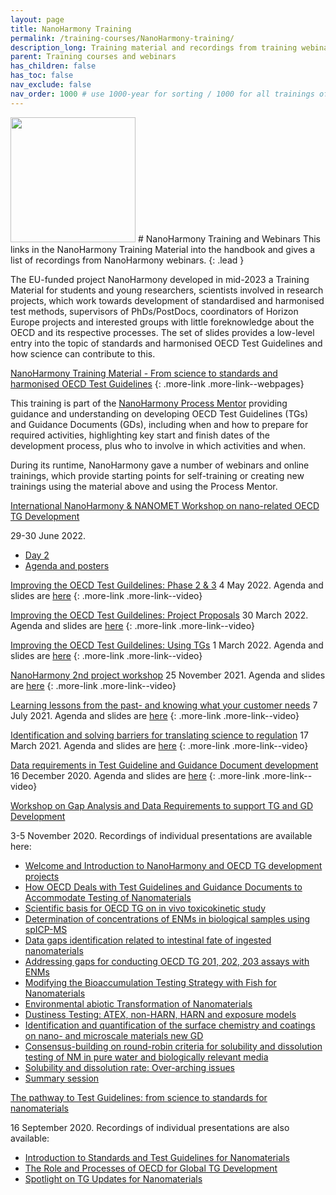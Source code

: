 ```yaml
---
layout: page
title: NanoHarmony Training
permalink: /training-courses/NanoHarmony-training/
description_long: Training material and recordings from training webinars offered by NanoHarmony
parent: Training courses and webinars
has_children: false
has_toc: false
nav_exclude: false
nav_order: 1000 # use 1000-year for sorting / 1000 for all trainings offered by a project
---
```


<img src="{{ site.baseurl }}/images/logos/nanoharmony.webp" width="200" class="image--right" />
# NanoHarmony Training and Webinars
This links in the NanoHarmony Training Material into the handbook and gives a list of recordings from NanoHarmony webinars.
{: .lead }

The EU-funded project NanoHarmony developed in mid-2023 a Training Material for students and young researchers, scientists involved in research projects, which work towards development of standardised and harmonised test methods, supervisors of PhDs/PostDocs, coordinators of Horizon Europe projects and interested groups with little foreknowledge about the OECD and its respective processes. The set of slides provides a low-level entry into the topic of standards and harmonised OECD Test Guidelines and how science can contribute to this. 

[NanoHarmony Training Material - From science to standards and harmonised OECD Test Guidelines](https://www.testguideline-development.org/useful-resources#Introduction-OECD-standardisation)
{: .more-link .more-link--webpages}

This training is part of the [NanoHarmony Process Mentor](https://www.testguideline-development.org/) providing guidance and understanding on developing OECD Test Guidelines (TGs) and Guidance Documents (GDs), including when and how to prepare for required activities, highlighting key start and finish dates of the development process, plus who to involve in which activities and when. 

During its runtime, NanoHarmony gave a number of webinars and online trainings, which provide starting points for self-training or creating new trainings using the material above and using the Process Mentor.

<div class="more-link more-link--video">
<a href="https://video.oecd.org/ae683012a90ecc1467340e6a0a9b39cd/or/International-NanoHarmony-NANOMET-Workshop-on-nano-related-OECD-Test-Guideline-Development.html">
International NanoHarmony & NANOMET Workshop on nano-related OECD TG Development</a>
<p>29-30 June 2022.</p>
<ul>
    <li><a href="https://video.oecd.org/b25febdd6a8bc50caad791509cdc941a/or/International-NanoHarmony-NANOMET-Workshop-on-nano-related-OECD-Test-Guideline-Development.html">Day 2</a></li>
    <li><a href="https://nanoharmony.eu/2022/06/20/international-nanoharmony-nanomet-workshop-on-nano-related-oecd-tg-development">Agenda and posters</a></li>
</ul>
</div>

[Improving the OECD Test Guildelines: Phase 2 & 3](https://www.youtube.com/watch?v=Bw6wyhfxbsg)
4 May 2022. Agenda and slides are [here](https://nanoharmony.eu/2022/05/04/nanoharmony-holds-another-webinar-in-the-improving-the-oecd-test-guidelines-process-series-dedicated-to-phases-2-and-3-technical-development-and-commenting-and-approval/)
{: .more-link .more-link--video}

[Improving the OECD Test Guildelines: Project Proposals](https://www.youtube.com/watch?v=cE4YFsZ4Kew)
30 March 2022. Agenda and slides are [here](https://nanoharmony.eu/2022/03/31/nanoharmony-improving-the-oecd-test-guidelines-process-project-proposals/)
{: .more-link .more-link--video}


[Improving the OECD Test Guildelines: Using TGs](https://www.youtube.com/watch?v=8G36jsjs9oM)
1 March 2022. Agenda and slides are [here](https://nanoharmony.eu/2022/03/02/nanoharmy-holds-succesful-webinar-on-improving-the-oecd-test-guildelines-using-tgs/)
{: .more-link .more-link--video}

[NanoHarmony 2nd project workshop](https://www.youtube.com/playlist?list=PLl8XHGDKVfG7nS8rtReyFazLS_05rOOdC)
25 November 2021. Agenda and slides are [here](https://nanoharmony.eu/2021/11/30/nanoharmony-holds-its-second-project-workshop/)
{: .more-link .more-link--video}

[Learning lessons from the past- and knowing what your customer needs](https://www.youtube.com/watch?v=UAO55z4s6kY)
7 July 2021. Agenda and slides are [here](https://nanoharmony.eu/2021/07/07/learning-lessons-from-the-past-and-knowing-what-your-customer-needs/)
{: .more-link .more-link--video}

[Identification and solving barriers for translating science to regulation](https://www.youtube.com/watch?v=PVtjfWrVAac)
17 March 2021. Agenda and slides are [here](https://nanoharmony.eu/2021/03/17/nanoharmony-holds-webinar-on-identification-and-solving-barriers-for-translating-science-to-regulation/)
{: .more-link .more-link--video}

[Data requirements in Test Guideline and Guidance Document development](https://www.youtube.com/watch?v=Kqu5GcXYMBQ)
16 December 2020. Agenda and slides are [here](https://nanoharmony.eu/2020/12/17/nanoharmony-holds-webinar-on-data-requirements-in-test-guideline-and-guidance-document-development/)
{: .more-link .more-link--video}

<div class="more-link more-link--webpages">
<a href="https://nanoharmony.eu/2020/11/09/workshop-on-gap-analysis-and-data-requirements-to-support-tg-and-gd-development/">
Workshop on Gap Analysis and Data Requirements to support TG and GD Development</a>
<p>3-5 November 2020. Recordings of individual presentations are available here:</p>
<ul>
    <li><a href="https://www.youtube.com/watch?v=0vEi3TP1MQE">Welcome and Introduction to NanoHarmony and OECD TG development projects</a></li>
    <li><a href="https://www.youtube.com/watch?v=wethX3BHYXU">How OECD Deals with Test Guidelines and Guidance Documents to Accommodate Testing of Nanomaterials</a></li>
    <li><a href="https://www.youtube.com/watch?v=F4lbpon64zQ">Scientific basis for OECD TG on in vivo toxicokinetic study</a></li>
    <li><a href="https://www.youtube.com/watch?v=jiMCzLIAkBc">Determination of concentrations of ENMs in biological samples using spICP-MS</a></li>
    <li><a href="https://www.youtube.com/watch?v=M9mfAdW6uSE">Data gaps identification related to intestinal fate of ingested nanomaterials</a></li>
    <li><a href="https://www.youtube.com/watch?v=e-T_i-Y9ZRg">Addressing gaps for conducting OECD TG 201, 202, 203 assays with ENMs</a></li>
    <li><a href="https://www.youtube.com/watch?v=ope3uvKBl5w">Modifying the Bioaccumulation Testing Strategy with Fish for Nanomaterials</a></li>
    <li><a href="https://www.youtube.com/watch?v=L8IoJjUjrD0">Environmental abiotic Transformation of Nanomaterials</a></li>
    <li><a href="https://www.youtube.com/watch?v=0q5liU4bCxM">Dustiness Testing: ATEX, non-HARN, HARN and exposure models</a></li>
    <li><a href="https://www.youtube.com/watch?v=QFpbY7n880o">Identification and quantification of the surface chemistry and coatings on nano- and microscale materials new GD</a></li>
    <li><a href="https://www.youtube.com/watch?v=5l8VbLZ9go8">Consensus-building on round-robin criteria for solubility and dissolution testing of NM in pure water and biologically relevant media</a></li>
    <li><a href="https://www.youtube.com/watch?v=eyROfxKswpU">Solubility and dissolution rate: Over-arching issues</a></li>
    <li><a href="https://www.youtube.com/watch?v=ZGwurrEYCSc">Summary session</a></li>
</ul>
</div>

<div class="more-link more-link--webpages">
<a href="https://www.youtube.com/watch?v=KAmMcpwtqa4">The pathway to Test Guidelines: from science to standards for nanomaterials</a>
<p>16 September 2020. Recordings of individual presentations are also available:</p>
<ul>
    <li><a href="https://www.youtube.com/watch?v=c-SucdYU4GU">Introduction to Standards and Test Guidelines for Nanomaterials</a>
    <li><a href="https://www.youtube.com/watch?v=VZTQ4CQXxeI">The Role and Processes of OECD for Global TG Development</a>
    <li><a href="https://www.youtube.com/watch?v=5LeMfAMDr8o">Spotlight on TG Updates for Nanomaterials</a>
</ul>
</div>
